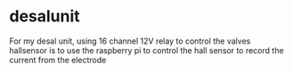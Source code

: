 # desalunit
For my desal unit, using 16 channel 12V relay to control the valves
hallsensor is to use the raspberry pi to control the hall sensor to record the current from the electrode